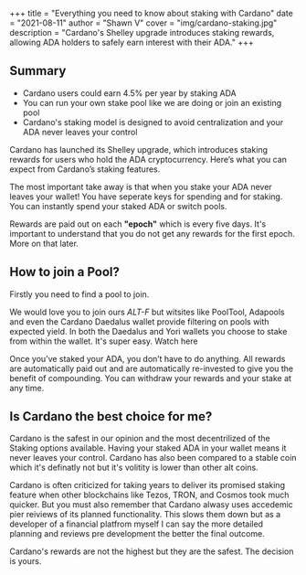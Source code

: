 +++
title = "Everything you need to know about staking with Cardano"
date = "2021-08-11"
author = "Shawn V"
cover = "img/cardano-staking.jpg"
description = "Cardano's Shelley upgrade introduces staking rewards, allowing ADA holders to safely earn interest with their ADA."
+++

## Summary

- Cardano users could earn 4.5% per year by staking ADA
- You can run your own stake pool like we are doing or join an existing pool
- Cardano's staking model is designed to avoid centralization and your ADA never leaves your control

Cardano has launched its Shelley upgrade, which introduces staking rewards for users who hold the ADA cryptocurrency. Here’s what you can expect from Cardano’s staking features.

The most important take away is that when you stake your ADA never leaves your wallet! You have seperate keys for spending and for staking. You can instantly spend your staked ADA or switch pools.

Rewards are paid out on each **"epoch"** which is every five days. It's important to understand that you do not get any rewards for the first epoch. More on that later. 

## How to join a Pool?

Firstly you need to find a pool to join.

We would love you to join ours *ALT-F* but witsites like PoolTool, Adapools and even the Cardano Daedalus wallet provide filtering on pools with expected yield. 
In both the Daedalus and Yori wallets you choose to stake from within the wallet. It's super easy. Watch here

Once you’ve staked your ADA, you don’t have to do anything. All rewards are automatically paid out and are automatically re-invested to give you the benefit of compounding. You can withdraw your rewards and your stake at any time.

## Is Cardano the best choice for me?

Cardano is the safest in our opinion and the most decentrilized of the Staking options available. Having your staked ADA in your wallet means it never leaves your control. Cardano has also been compared to a stable coin which it's definatly not but it's volitity is lower than other alt coins.

Cardano is often criticized for taking years to deliver its promised staking feature when other blockchains like Tezos, TRON, and Cosmos took much quicker. But you must also remember that Cardano alwasy uses accedemic pier reiviews of its planned functionality. This slows them down but as a developer of a financial platfrom myself I can say the more detailed planning and reviews pre development the better the final outcome.

Cardano's rewards are not the highest but they are the safest. The decision is yours.


